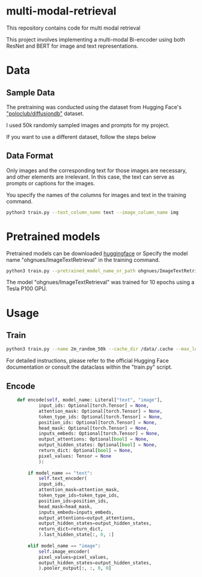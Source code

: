 # multi-modal-retrieval

This repository contains code for multi modal retrieval

This project involves implementing a multi-modal Bi-encoder using both ResNet and BERT for image and text representations.

# Data

## Sample Data

The pretraining was conducted using the dataset from Hugging Face's ["poloclub/diffusiondb"](https://huggingface.co/datasets/poloclub/diffusiondb) dataset.

I used 50k randomly sampled images and prompts for my project.

If you want to use a different dataset, follow the steps below

## Data Format

Only images and the corresponding text for those images are necessary, and other elements are irrelevant. In this case, the text can serve as prompts or captions for the images.

You specify the names of the columns for images and text in the training command.

```bash
python3 train.py --text_column_name text --image_column_name img
```

# Pretrained models

Pretrained models can be downloaded [huggingface](https://huggingface.co/ohgnues/ImageTextRetrieval) or Specify the model name "ohgnues/ImageTextRetrieval" in the training command.

```bash
python3 train.py --pretrained_model_name_or_path ohgnues/ImageTextRetrieval
```

The model "ohgnues/ImageTextRetrieval" was trained for 10 epochs using a Tesla P100 GPU.

# Usage

## Train

```bash
python3 train.py --name 2m_random_50k --cache_dir /data/.cache --max_length 100 --num_train_epochs 10
```
For detailed instructions, please refer to the official Hugging Face documentation or consult the dataclass within the "train.py" script.

## Encode
```python
    def encode(self, model_name: Literal["text", "image"],
            input_ids: Optional[torch.Tensor] = None,
            attention_mask: Optional[torch.Tensor] = None,
            token_type_ids: Optional[torch.Tensor] = None,
            position_ids: Optional[torch.Tensor] = None,
            head_mask: Optional[torch.Tensor] = None,
            inputs_embeds: Optional[torch.Tensor] = None,
            output_attentions: Optional[bool] = None,
            output_hidden_states: Optional[bool] = None,
            return_dict: Optional[bool] = None,
            pixel_values: Tensor = None
            ):
        
        if model_name == "text":
            self.text_encoder(
            input_ids,
            attention_mask=attention_mask,
            token_type_ids=token_type_ids,
            position_ids=position_ids,
            head_mask=head_mask,
            inputs_embeds=inputs_embeds,
            output_attentions=output_attentions,
            output_hidden_states=output_hidden_states,
            return_dict=return_dict,
            ).last_hidden_state[:, 0, :]
        
        elif model_name == "image":
            self.image_encoder(
            pixel_values=pixel_values,
            output_hidden_states=output_hidden_states,
            ).pooler_output[:, :, 0, 0]
```
